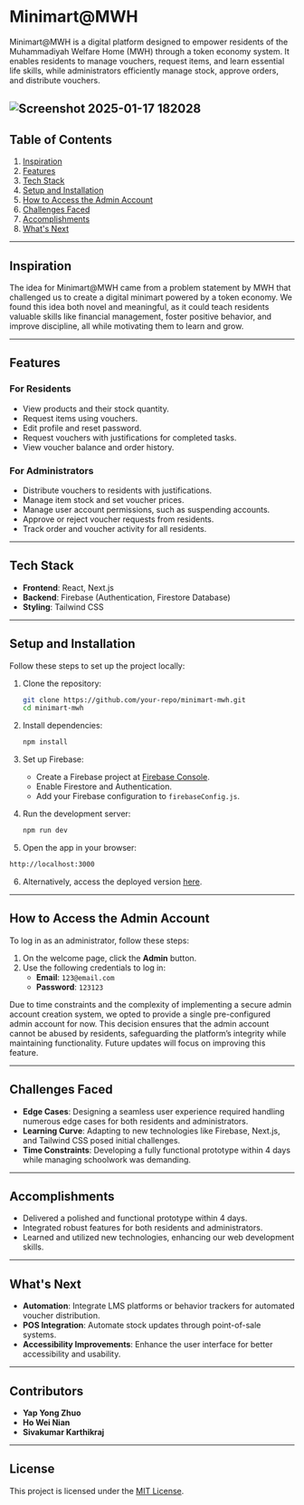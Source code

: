  # **Minimart@MWH**

Minimart@MWH is a digital platform designed to empower residents of the Muhammadiyah Welfare Home (MWH) through a token economy system. It enables residents to manage vouchers, request items, and learn essential life skills, while administrators efficiently manage stock, approve orders, and distribute vouchers.

![Screenshot 2025-01-17 182028](https://github.com/user-attachments/assets/440386e4-3816-40b8-910b-a0437afd9939)
---
## **Table of Contents**
1. [Inspiration](#inspiration)
2. [Features](#features)
3. [Tech Stack](#tech-stack)
4. [Setup and Installation](#setup-and-installation)
5. [How to Access the Admin Account](#how-to-access-the-admin-account)
6. [Challenges Faced](#challenges-faced)
7. [Accomplishments](#accomplishments)
8. [What's Next](#whats-next)

---

## **Inspiration**
The idea for Minimart@MWH came from a problem statement by MWH that challenged us to create a digital minimart powered by a token economy. We found this idea both novel and meaningful, as it could teach residents valuable skills like financial management, foster positive behavior, and improve discipline, all while motivating them to learn and grow.

---

## **Features**
### **For Residents**
- View products and their stock quantity.
- Request items using vouchers.
- Edit profile and reset password.
- Request vouchers with justifications for completed tasks.
- View voucher balance and order history.

### **For Administrators**
- Distribute vouchers to residents with justifications.
- Manage item stock and set voucher prices.
- Manage user account permissions, such as suspending accounts.
- Approve or reject voucher requests from residents.
- Track order and voucher activity for all residents.

---

## **Tech Stack**
- **Frontend**: React, Next.js
- **Backend**: Firebase (Authentication, Firestore Database)
- **Styling**: Tailwind CSS

---

## **Setup and Installation**
Follow these steps to set up the project locally:

1. Clone the repository:
   ```bash
   git clone https://github.com/your-repo/minimart-mwh.git
   cd minimart-mwh
   ```

2. Install dependencies:
   ```bash
   npm install
   ```

3. Set up Firebase:
   - Create a Firebase project at [Firebase Console](https://console.firebase.google.com/).
   - Enable Firestore and Authentication.
   - Add your Firebase configuration to `firebaseConfig.js`.

4. Run the development server:
   ```bash
   npm run dev
   ```

5.	Open the app in your browser:
   ```bash
   http://localhost:3000
   ```

6.	Alternatively, access the deployed version [here](https://minimartmwh.vercel.app/).


---

## **How to Access the Admin Account**
To log in as an administrator, follow these steps:

1. On the welcome page, click the **Admin** button.
2. Use the following credentials to log in:
   - **Email**: `123@email.com`
   - **Password**: `123123`

Due to time constraints and the complexity of implementing a secure admin account creation system, we opted to provide a single pre-configured admin account for now. This decision ensures that the admin account cannot be abused by residents, safeguarding the platform’s integrity while maintaining functionality. Future updates will focus on improving this feature.

---

## **Challenges Faced**
- **Edge Cases**: Designing a seamless user experience required handling numerous edge cases for both residents and administrators.
- **Learning Curve**: Adapting to new technologies like Firebase, Next.js, and Tailwind CSS posed initial challenges.
- **Time Constraints**: Developing a fully functional prototype within 4 days while managing schoolwork was demanding.

---

## **Accomplishments**
- Delivered a polished and functional prototype within 4 days.
- Integrated robust features for both residents and administrators.
- Learned and utilized new technologies, enhancing our web development skills.

---

## **What's Next**
- **Automation**: Integrate LMS platforms or behavior trackers for automated voucher distribution.
- **POS Integration**: Automate stock updates through point-of-sale systems.
- **Accessibility Improvements**: Enhance the user interface for better accessibility and usability.

---

## **Contributors**
- **Yap Yong Zhuo**
- **Ho Wei Nian**
- **Sivakumar Karthikraj**

---

## **License**
This project is licensed under the [MIT License](LICENSE).
